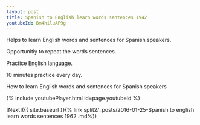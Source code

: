 ```yaml
---
layout: post
title: Spanish to English learn words sentences 1942 
youtubeId: Bm4hiluAF9g
---
```

 
 
Helps to learn English words and sentences for Spanish speakers.

Opportunitiy to repeat the words sentences. 

Practice English language. 
 
10 minutes practice every day. 
 
How to learn English words and sentences for Spanish speakers 
 
{% include youtubePlayer.html id=page.youtubeId %}
 
 
[Next]({{ site.baseurl }}{% link  split2/_posts/2016-01-25-Spanish to english learn words sentences 1962 .md%})
 
